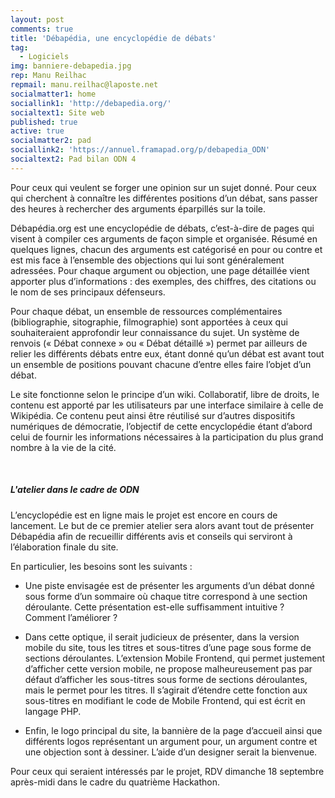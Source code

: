 ```yaml
---
layout: post
comments: true
title: 'Débapédia, une encyclopédie de débats'
tag:
  - Logiciels
img: banniere-debapedia.jpg
rep: Manu Reilhac
repmail: manu.reilhac@laposte.net
socialmatter1: home
sociallink1: 'http://debapedia.org/'
socialtext1: Site web
published: true
active: true
socialmatter2: pad
sociallink2: 'https://annuel.framapad.org/p/debapedia_ODN'
socialtext2: Pad bilan ODN 4
---
```


Pour ceux qui veulent se forger une opinion sur un sujet donné. Pour ceux qui cherchent à connaître les différentes positions d’un débat, sans passer des heures à rechercher des arguments éparpillés sur la toile.


Débapédia.org est une encyclopédie de débats, c’est-à-dire de pages qui visent à compiler ces arguments de façon simple et organisée. Résumé en quelques lignes, chacun des arguments est catégorisé en pour ou contre et est mis face à l’ensemble des objections qui lui sont généralement adressées. Pour chaque argument ou objection, une page détaillée vient apporter plus d’informations : des exemples, des chiffres, des citations ou le nom de ses principaux défenseurs.

Pour chaque débat, un ensemble de ressources complémentaires (bibliographie, sitographie, filmographie) sont apportées à ceux qui souhaiteraient approfondir leur connaissance du sujet. Un système de renvois (« Débat connexe » ou « Débat détaillé ») permet par ailleurs de relier les différents débats entre eux, étant donné qu’un débat est avant tout un ensemble de positions pouvant chacune d’entre elles faire l’objet d’un débat.

Le site fonctionne selon le principe d’un wiki. Collaboratif, libre de droits, le contenu est apporté par les utilisateurs par une interface similaire à celle de Wikipédia. Ce contenu peut ainsi être réutilisé sur d’autres dispositifs numériques de démocratie, l’objectif de cette encyclopédie étant d’abord celui de fournir les informations nécessaires à la participation du plus grand nombre à la vie de la cité.


<br>

##### L'atelier dans le cadre de ODN

L’encyclopédie est en ligne mais le projet est encore en cours de lancement. Le but de ce premier atelier sera alors avant tout de présenter Débapédia afin de recueillir différents avis et conseils qui serviront à l’élaboration finale du site.

En particulier, les besoins sont les suivants :

- Une piste envisagée est de présenter les arguments d’un débat donné sous forme d’un sommaire où chaque titre correspond à une section déroulante. Cette présentation est-elle suffisamment intuitive ? Comment l’améliorer ?

- Dans cette optique, il serait judicieux de présenter, dans la version mobile du site, tous les titres et sous-titres d’une page sous forme de sections déroulantes. L’extension Mobile Frontend, qui permet justement d’afficher cette version mobile, ne propose malheureusement pas par défaut d’afficher les sous-titres sous forme de sections déroulantes, mais le permet pour les titres. Il s’agirait d’étendre cette fonction aux sous-titres en modifiant le code de Mobile Frontend, qui est écrit en langage PHP. 

- Enfin, le logo principal du site, la bannière de la page d’accueil ainsi que différents logos représentant un argument pour, un argument contre et une objection sont à dessiner. L’aide d’un designer serait la bienvenue.

Pour ceux qui seraient intéressés par le projet, RDV dimanche 18 septembre après-midi dans le cadre du quatrième Hackathon.
